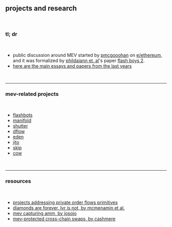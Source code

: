 ## projects and research

<br>

### tl; dr

<br>


* public discussion around MEV started by [pmcgooohan](https://twitter.com/pmcgoohancrypto?lang=en) on [e/ethereum](https://www.reddit.com/r/ethereum/comments/2d84yv/miners_frontrunning/), and it was formalized by [phildaiann et. al](https://twitter.com/phildaian)'s paper [flash boys 2](https://arxiv.org/abs/1904.05234). 
* [here are the main essays and papers from the last years](history.md)

<br>


---

### mev-related projects

<br>

* [flashbots](flashbots)
* [manifold](manifold)
* [shutter](shutter)
* [dflow](dflow)
* [eden](eden)
* [jito](jito)
* [skip](skip)
* [cow](cow_protocol)


<br>

---

### resources

<br>

* [projects addressing private order flows primitives](https://github.com/go-outside-labs/mev-toolkit/blob/main/MEV_searchers/private_order_flows/projects.md)
* [diamonds are forever, lvr is not, by mcmenamin et al.](https://arxiv.org/abs/2210.10601)
* [mev capturing amm, by josojo](https://ethresear.ch/t/mev-capturing-amm-mcamm/13336)
* [mev-protected cross-chain swaps, by cashmere](https://cashmerelabs.medium.com/cashmerelabs-testnet-1-0-2c11e23f36)
